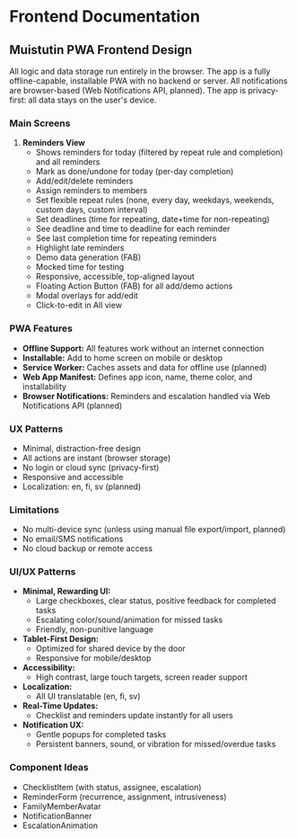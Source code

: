 # Frontend Documentation

## Muistutin PWA Frontend Design

All logic and data storage run entirely in the browser. The app is a fully offline-capable, installable PWA with no backend or server. All notifications are browser-based (Web Notifications API, planned). The app is privacy-first: all data stays on the user's device.

### Main Screens
1. **Reminders View**
   - Shows reminders for today (filtered by repeat rule and completion) and all reminders
   - Mark as done/undone for today (per-day completion)
   - Add/edit/delete reminders
   - Assign reminders to members
   - Set flexible repeat rules (none, every day, weekdays, weekends, custom days, custom interval)
   - Set deadlines (time for repeating, date+time for non-repeating)
   - See deadline and time to deadline for each reminder
   - See last completion time for repeating reminders
   - Highlight late reminders
   - Demo data generation (FAB)
   - Mocked time for testing
   - Responsive, accessible, top-aligned layout
   - Floating Action Button (FAB) for all add/demo actions
   - Modal overlays for add/edit
   - Click-to-edit in All view

### PWA Features
- **Offline Support:** All features work without an internet connection
- **Installable:** Add to home screen on mobile or desktop
- **Service Worker:** Caches assets and data for offline use (planned)
- **Web App Manifest:** Defines app icon, name, theme color, and installability
- **Browser Notifications:** Reminders and escalation handled via Web Notifications API (planned)

### UX Patterns
- Minimal, distraction-free design
- All actions are instant (browser storage)
- No login or cloud sync (privacy-first)
- Responsive and accessible
- Localization: en, fi, sv (planned)

### Limitations
- No multi-device sync (unless using manual file export/import, planned)
- No email/SMS notifications
- No cloud backup or remote access

### UI/UX Patterns
- **Minimal, Rewarding UI:**
  - Large checkboxes, clear status, positive feedback for completed tasks
  - Escalating color/sound/animation for missed tasks
  - Friendly, non-punitive language
- **Tablet-First Design:**
  - Optimized for shared device by the door
  - Responsive for mobile/desktop
- **Accessibility:**
  - High contrast, large touch targets, screen reader support
- **Localization:**
  - All UI translatable (en, fi, sv)
- **Real-Time Updates:**
  - Checklist and reminders update instantly for all users
- **Notification UX:**
  - Gentle popups for completed tasks
  - Persistent banners, sound, or vibration for missed/overdue tasks

### Component Ideas
- ChecklistItem (with status, assignee, escalation)
- ReminderForm (recurrence, assignment, intrusiveness)
- FamilyMemberAvatar
- NotificationBanner
- EscalationAnimation